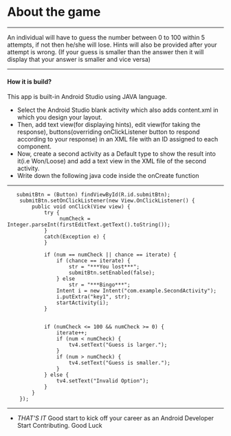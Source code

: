 # About the game
***
 An individual will have to guess the number between 0 to 100 within 5 attempts, if not then he/she will lose.
 Hints will also be provided after your attempt is wrong. (If your guess is smaller than the answer then it will display that your answer is smaller and vice versa)
***
#### How it is build?
This app is built-in Android Studio using JAVA language. 
* Select the Android Studio blank activity which also adds content.xml in which you design your layout.
* Then, add text view(for displaying hints), edit view(for taking the response), buttons(overriding onClickListener button to respond according to your response)
in an XML file with an ID assigned to each component.
* Now, create a second activity as a Default type to show the result into it(i.e Won/Loose) and add a text view in the XML file of the second activity.
* Write down the following java code inside the onCreate function
***
	   submitBtn = (Button) findViewById(R.id.submitBtn);
        submitBtn.setOnClickListener(new View.OnClickListener() {
            public void onClick(View view) {
                try {
                     numCheck = Integer.parseInt(firstEditText.getText().toString());
                }
                catch(Exception e) {
                }

                if (num == numCheck || chance == iterate) {
                    if (chance == iterate) {
                        str = "***You lost***";
                        submitBtn.setEnabled(false);
                    } else
                        str = "***Bingo***";
                    Intent i = new Intent("com.example.SecondActivity");
                    i.putExtra("key1", str);
                    startActivity(i);
                }


                if (numCheck <= 100 && numCheck >= 0) {
                    iterate++;
                    if (num < numCheck) {
                        tv4.setText("Guess is larger.");
                    }
                    if (num > numCheck) {
                        tv4.setText("Guess is smaller.");
                    }
                } else {
                    tv4.setText("Invalid Option");
                }
            }
        });
***
* *THAT'S IT* Good start to kick off your career as an Android Developer Start Contributing. Good Luck
